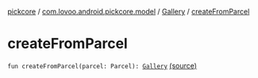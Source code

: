 [pickcore](../../index.md) / [com.lovoo.android.pickcore.model](../index.md) / [Gallery](index.md) / [createFromParcel](./create-from-parcel.md)

# createFromParcel

`fun createFromParcel(parcel: Parcel): `[`Gallery`](index.md) [(source)](https://github.com/lovoo/android-pickpic/blob/master/pickcore/pickcore/src/main/kotlin/com/lovoo/android/pickcore/model/Gallery.kt#L53)